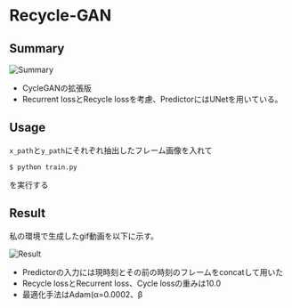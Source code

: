 # Recycle-GAN

## Summary

![Summary](https://github.com/SerialLain3170/VideoProcessing/blob/master/Recycle-GAN/summary.png)
- CycleGANの拡張版
- Recurrent lossとRecycle lossを考慮、PredictorにはUNetを用いている。

## Usage
`x_path`と`y_path`にそれぞれ抽出したフレーム画像を入れて
```
$ python train.py
```
を実行する

## Result
私の環境で生成したgif動画を以下に示す。

![Result](https://github.com/SerialLain3170/VideoProcessing/blob/master/Recycle-GAN/mtou.gif)

- Predictorの入力には現時刻とその前の時刻のフレームをconcatして用いた
- Recycle lossとRecurrent loss、Cycle lossの重みは10.0
- 最適化手法はAdam(α=0.0002、β
